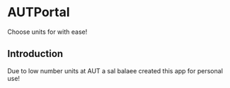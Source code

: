 # AUTPortal
Choose units for with ease!

## Introduction
Due to low number units at AUT a sal balaee created this app for personal use!
